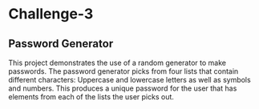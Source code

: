# Challenge-3

## Password Generator

This project demonstrates the use of a random generator to make passwords. The password generator picks from four lists that contain different characters: Uppercase and lowercase letters as well as symbols and numbers. This produces a unique password for the user that has elements from each of the lists the user picks out. 
